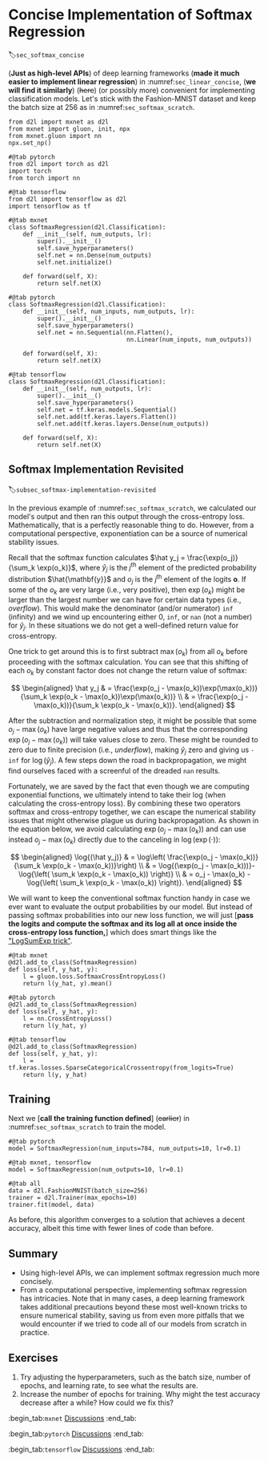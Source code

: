 # Concise Implementation of Softmax Regression
:label:`sec_softmax_concise`



(**Just as high-level APIs**)
of deep learning frameworks
(**made it much easier to implement linear regression**)
in :numref:`sec_linear_concise`,
(**we will find it similarly**) (~~here~~) (or possibly more)
convenient for implementing classification models. Let's stick with the Fashion-MNIST dataset
and keep the batch size at 256 as in :numref:`sec_softmax_scratch`.

```{.python .input}
from d2l import mxnet as d2l
from mxnet import gluon, init, npx
from mxnet.gluon import nn
npx.set_np()
```

```{.python .input}
#@tab pytorch
from d2l import torch as d2l
import torch
from torch import nn
```

```{.python .input}
#@tab tensorflow
from d2l import tensorflow as d2l
import tensorflow as tf
```

```{.python .input}
#@tab mxnet
class SoftmaxRegression(d2l.Classification):
    def __init__(self, num_outputs, lr):
        super().__init__()
        self.save_hyperparameters()
        self.net = nn.Dense(num_outputs)
        self.net.initialize()
        
    def forward(self, X):
        return self.net(X)
```

```{.python .input}
#@tab pytorch
class SoftmaxRegression(d2l.Classification):
    def __init__(self, num_inputs, num_outputs, lr):
        super().__init__()
        self.save_hyperparameters()
        self.net = nn.Sequential(nn.Flatten(), 
                                 nn.Linear(num_inputs, num_outputs))        

    def forward(self, X):
        return self.net(X)
```

```{.python .input}
#@tab tensorflow
class SoftmaxRegression(d2l.Classification):
    def __init__(self, num_outputs, lr):
        super().__init__()
        self.save_hyperparameters()
        self.net = tf.keras.models.Sequential()
        self.net.add(tf.keras.layers.Flatten())
        self.net.add(tf.keras.layers.Dense(num_outputs))

    def forward(self, X):
        return self.net(X)
```

## Softmax Implementation Revisited
:label:`subsec_softmax-implementation-revisited`

In the previous example of :numref:`sec_softmax_scratch`,
we calculated our model's output
and then ran this output through the cross-entropy loss.
Mathematically, that is a perfectly reasonable thing to do.
However, from a computational perspective,
exponentiation can be a source of numerical stability issues.

Recall that the softmax function calculates
$\hat y_j = \frac{\exp(o_j)}{\sum_k \exp(o_k)}$,
where $\hat y_j$ is the $j^\mathrm{th}$ element of
the predicted probability distribution $\hat{\mathbf{y}}$
and $o_j$ is the $j^\mathrm{th}$ element of the logits
$\mathbf{o}$.
If some of the $o_k$ are very large (i.e., very positive),
then $\exp(o_k)$ might be larger than the largest number
we can have for certain data types (i.e., *overflow*).
This would make the denominator (and/or numerator) `inf` (infinity)
and we wind up encountering either 0, `inf`, or `nan` (not a number) for $\hat y_j$.
In these situations we do not get a well-defined
return value for cross-entropy.


One trick to get around this is to first subtract $\max(o_k)$
from all $o_k$ before proceeding with the softmax calculation.
You can see that this shifting of each $o_k$ by constant factor
does not change the return value of softmax:

$$
\begin{aligned}
\hat y_j & =  \frac{\exp(o_j - \max(o_k))\exp(\max(o_k))}{\sum_k \exp(o_k - \max(o_k))\exp(\max(o_k))} \\
& = \frac{\exp(o_j - \max(o_k))}{\sum_k \exp(o_k - \max(o_k))}.
\end{aligned}
$$


After the subtraction and normalization step,
it might be possible that some $o_j - \max(o_k)$ have large negative values
and thus that the corresponding $\exp(o_j - \max(o_k))$ will take values close to zero.
These might be rounded to zero due to finite precision (i.e., *underflow*),
making $\hat y_j$ zero and giving us `-inf` for $\log(\hat y_j)$.
A few steps down the road in backpropagation,
we might find ourselves faced with a screenful
of the dreaded `nan` results.

Fortunately, we are saved by the fact that
even though we are computing exponential functions,
we ultimately intend to take their log
(when calculating the cross-entropy loss).
By combining these two operators
softmax and cross-entropy together,
we can escape the numerical stability issues
that might otherwise plague us during backpropagation.
As shown in the equation below, we avoid calculating $\exp(o_j - \max(o_k))$
and can use instead $o_j - \max(o_k)$ directly due to the canceling in $\log(\exp(\cdot))$:

$$
\begin{aligned}
\log{(\hat y_j)} & = \log\left( \frac{\exp(o_j - \max(o_k))}{\sum_k \exp(o_k - \max(o_k))}\right) \\
& = \log{(\exp(o_j - \max(o_k)))}-\log{\left( \sum_k \exp(o_k - \max(o_k)) \right)} \\
& = o_j - \max(o_k) -\log{\left( \sum_k \exp(o_k - \max(o_k)) \right)}.
\end{aligned}
$$

We will want to keep the conventional softmax function handy
in case we ever want to evaluate the output probabilities by our model.
But instead of passing softmax probabilities into our new loss function,
we will just
[**pass the logits and compute the softmax and its log
all at once inside the cross-entropy loss function,**]
which does smart things like the ["LogSumExp trick"](https://en.wikipedia.org/wiki/LogSumExp).

```{.python .input}
#@tab mxnet
@d2l.add_to_class(SoftmaxRegression)
def loss(self, y_hat, y):
    l = gluon.loss.SoftmaxCrossEntropyLoss()
    return l(y_hat, y).mean()
```

```{.python .input}
#@tab pytorch
@d2l.add_to_class(SoftmaxRegression)
def loss(self, y_hat, y):
    l = nn.CrossEntropyLoss()
    return l(y_hat, y)

```

```{.python .input}
#@tab tensorflow
@d2l.add_to_class(SoftmaxRegression)
def loss(self, y_hat, y):
    l = tf.keras.losses.SparseCategoricalCrossentropy(from_logits=True)
    return l(y, y_hat)

```

## Training

Next we [**call the training function defined**] (~~earlier~~) in :numref:`sec_softmax_scratch` to train the model.

```{.python .input}
#@tab pytorch
model = SoftmaxRegression(num_inputs=784, num_outputs=10, lr=0.1)
```

```{.python .input}
#@tab mxnet, tensorflow
model = SoftmaxRegression(num_outputs=10, lr=0.1)
```

```{.python .input}
#@tab all
data = d2l.FashionMNIST(batch_size=256)
trainer = d2l.Trainer(max_epochs=10)
trainer.fit(model, data)
```

As before, this algorithm converges to a solution
that achieves a decent accuracy,
albeit this time with fewer lines of code than before.


## Summary

* Using high-level APIs, we can implement softmax regression much more concisely.
* From a computational perspective, implementing softmax regression has intricacies. Note that in many cases, a deep learning framework takes additional precautions beyond these most well-known tricks to ensure numerical stability, saving us from even more pitfalls that we would encounter if we tried to code all of our models from scratch in practice.

## Exercises

1. Try adjusting the hyperparameters, such as the batch size, number of epochs, and learning rate, to see what the results are.
1. Increase the number of epochs for training. Why might the test accuracy decrease after a while? How could we fix this?

:begin_tab:`mxnet`
[Discussions](https://discuss.d2l.ai/t/52)
:end_tab:

:begin_tab:`pytorch`
[Discussions](https://discuss.d2l.ai/t/53)
:end_tab:

:begin_tab:`tensorflow`
[Discussions](https://discuss.d2l.ai/t/260)
:end_tab:
